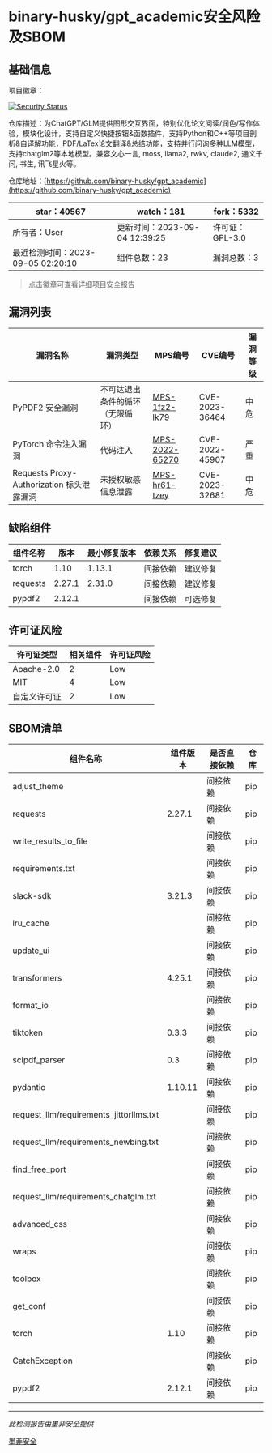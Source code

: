 # binary-husky/gpt_academic安全风险及SBOM

## 基础信息

项目徽章：

[![Security Status](https://www.murphysec.com/platform3/v31/badge/1698762850939224064.svg)](https://www.murphysec.com/console/report/1698762850884698112/1698762850939224064)

仓库描述：为ChatGPT/GLM提供图形交互界面，特别优化论文阅读/润色/写作体验，模块化设计，支持自定义快捷按钮&函数插件，支持Python和C++等项目剖析&自译解功能，PDF/LaTex论文翻译&总结功能，支持并行问询多种LLM模型，支持chatglm2等本地模型。兼容文心一言, moss, llama2, rwkv, claude2, 通义千问, 书生, 讯飞星火等。

仓库地址：[https://github.com/binary-husky/gpt_academic](https://github.com/binary-husky/gpt_academic)

| star：40567 | watch：181 | fork：5332 |
| ----------- | -------------- | ------------ |
| 所有者：User | 更新时间：2023-09-04 12:39:25 | 许可证：GPL-3.0 |
| 最近检测时间：2023-09-05 02:20:10 | 组件总数：23 | 漏洞总数：3 |

> 点击徽章可查看详细项目安全报告



## 漏洞列表

| 漏洞名称 | 漏洞类型 | MPS编号 | CVE编号 | 漏洞等级 |
| ------- | ------ | ------- | ------ | ----- |
|PyPDF2 安全漏洞|不可达退出条件的循环（无限循环）|[MPS-1fz2-lk79](https://www.oscs1024.com/hd/MPS-1fz2-lk79)|CVE-2023-36464|中危|
|PyTorch 命令注入漏洞|代码注入|[MPS-2022-65270](https://www.oscs1024.com/hd/MPS-2022-65270)|CVE-2022-45907|严重|
|Requests Proxy-Authorization 标头泄露漏洞|未授权敏感信息泄露|[MPS-hr61-tzey](https://www.oscs1024.com/hd/MPS-hr61-tzey)|CVE-2023-32681|中危|




## 缺陷组件

| 组件名称 | 版本 | 最小修复版本 | 依赖关系 | 修复建议 |
| -------- | ---- | ------------ | -------- | -------- |
|torch|1.10|1.13.1|间接依赖|建议修复|C:1|H:0|M:0|L:0|
|requests|2.27.1|2.31.0|间接依赖|建议修复|C:0|H:0|M:1|L:0|
|pypdf2|2.12.1||间接依赖|可选修复|C:0|H:0|M:1|L:0|




## 许可证风险

| 许可证类型 | 相关组件 | 许可证风险 |
| ---------- | -------- | ---------- |
|Apache-2.0|2|Low|
|MIT|4|Low|
|自定义许可证|2|Low|




## SBOM清单

| 组件名称 | 组件版本 | 是否直接依赖 | 仓库 |
| -------- | -------- | ------------ | ---- |
|adjust_theme||间接依赖|pip|
|requests|2.27.1|间接依赖|pip|
|write_results_to_file||间接依赖|pip|
|requirements.txt||间接依赖|pip|
|slack-sdk|3.21.3|间接依赖|pip|
|lru_cache||间接依赖|pip|
|update_ui||间接依赖|pip|
|transformers|4.25.1|间接依赖|pip|
|format_io||间接依赖|pip|
|tiktoken|0.3.3|间接依赖|pip|
|scipdf_parser|0.3|间接依赖|pip|
|pydantic|1.10.11|间接依赖|pip|
|request_llm/requirements_jittorllms.txt||间接依赖|pip|
|request_llm/requirements_newbing.txt||间接依赖|pip|
|find_free_port||间接依赖|pip|
|request_llm/requirements_chatglm.txt||间接依赖|pip|
|advanced_css||间接依赖|pip|
|wraps||间接依赖|pip|
|toolbox||间接依赖|pip|
|get_conf||间接依赖|pip|
|torch|1.10|间接依赖|pip|
|CatchException||间接依赖|pip|
|pypdf2|2.12.1|间接依赖|pip|


------

*此检测报告由墨菲安全提供*

[墨菲安全](www.murphysec.com)